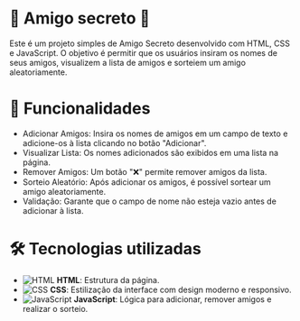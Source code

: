 # 🎉 Amigo secreto 🎉
Este é um projeto simples de Amigo Secreto desenvolvido com HTML, CSS e JavaScript. O objetivo é permitir que os usuários insiram os nomes de seus amigos, visualizem a lista de amigos e sorteiem um amigo aleatoriamente.

# 🚀 Funcionalidades
- Adicionar Amigos: Insira os nomes de amigos em um campo de texto e adicione-os à lista clicando no botão "Adicionar".
- Visualizar Lista: Os nomes adicionados são exibidos em uma lista na página.
- Remover Amigos: Um botão "❌" permite remover amigos da lista.
- Sorteio Aleatório: Após adicionar os amigos, é possível sortear um amigo aleatoriamente.
- Validação: Garante que o campo de nome não esteja vazio antes de adicionar à lista.

# 🛠️ Tecnologias utilizadas
- ![HTML](https://img.shields.io/badge/HTML-E34F26?style=flat-square&logo=html5&logoColor=white) **HTML**: Estrutura da página.
- ![CSS](https://img.shields.io/badge/CSS-1572B6?style=flat-square&logo=css3&logoColor=white) **CSS**: Estilização da interface com design moderno e responsivo.
- ![JavaScript](https://img.shields.io/badge/JavaScript-F7DF1E?style=flat-square&logo=javascript&logoColor=black) **JavaScript**: Lógica para adicionar, remover amigos e realizar o sorteio.
